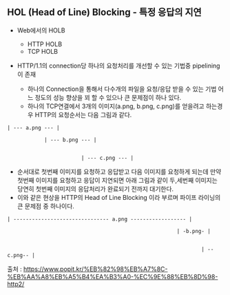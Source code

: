 ## HOL (Head of Line) Blocking - 특정 응답의 지연

- Web에서의 HOLB
  - HTTP HOLB
  - TCP HOLB
 
- HTTP/1.1의 connection당 하나의 요청처리를 개선할 수 있는 기법중 pipelining이 존재 
  - 하나의 Connection을 통해서 다수개의 파일을 요청/응답 받을 수 있는 기법 어느 정도의 성능 향상을 꾀 할 수 있으나 큰 문제점이 하나 있다.
  - 하나의 TCP연결에서 3개의 이미지(a.png, b.png, c.png)를 얻을려고 하는경우 HTTP의 요청순서는 다음 그림과 같다. 
  
```text  
| --- a.png --- |

            | --- b.png --- |


                        | --- c.png --- |
```

- 순서대로 첫번째 이미지를 요청하고 응답받고 다음 이미지를 요청하게 되는데 만약 첫번째 이미지를 요청하고 응답이 지연되면 아래 그림과 같이 두,세번째 이미지는 당연히 첫번째 이미지의 응답처리가 완료되기 전까지 대기한다.
- 이와 같은 현상을 HTTP의 Head of Line Blocking 이라 부르며 파이프 라이닝의 큰 문제점 중 하나이다.
```text
| ------------------------------- a.png ------------------ |

                                                       | -b.png- |


                                                               | --c.png-- |
```                                                        
출처 : https://www.popit.kr/%EB%82%98%EB%A7%8C-%EB%AA%A8%EB%A5%B4%EA%B3%A0-%EC%9E%88%EB%8D%98-http2/
